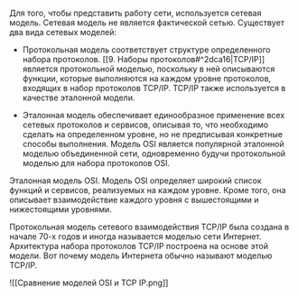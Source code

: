 Для того, чтобы представить работу сети, используется сетевая модель. Сетевая модель не является фактической сетью.
Существует два вида сетевых моделей:

- Протокольная модель соответствует структуре определенного набора протоколов. [[9. Наборы протоколов#^2dca16|TCP/IP]] является протокольной моделью, поскольку в ней описываются функции, которые выполняются на каждом уровне протоколов, входящих в набор протоколов TCP/IP. TCP/IP также используется в качестве эталонной модели.

- Эталонная модель обеспечивает единообразное применение всех сетевых протоколов и сервисов, описывая то, что необходимо сделать на определенном уровне, но не предписывая конкретные способы выполнения. Модель OSI является популярной эталонной моделью объединенной сети, одновременно будучи протокольной моделью для набора протоколов OSI.

Эталонная модель OSI. Модель OSI определяет широкий список функций и сервисов, реализуемых на каждом уровне. Кроме того, она описывает взаимодействие каждого уровня с вышестоящими и нижестоящими уровнями.

Протокольная модель сетевого взаимодействия TCP/IP была создана в начале 70-х годов и иногда называется моделью сети Интернет. Архитектура набора протоколов TCP/IP построена на основе этой модели. Вот почему модель Интернета обычно называют моделью TCP/IP.

![[Сравнение моделей OSI и TCP IP.png]]
